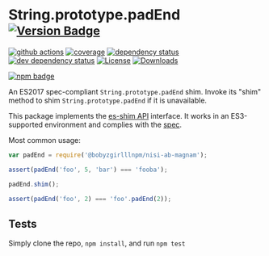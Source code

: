 # String.prototype.padEnd <sup>[![Version Badge][npm-version-svg]][package-url]</sup>

[![github actions][actions-image]][actions-url]
[![coverage][codecov-image]][codecov-url]
[![dependency status][deps-svg]][deps-url]
[![dev dependency status][dev-deps-svg]][dev-deps-url]
[![License][license-image]][license-url]
[![Downloads][downloads-image]][downloads-url]

[![npm badge][npm-badge-png]][package-url]

An ES2017 spec-compliant `String.prototype.padEnd` shim. Invoke its "shim" method to shim `String.prototype.padEnd` if it is unavailable.

This package implements the [es-shim API](https://github.com/es-shims/api) interface. It works in an ES3-supported environment and complies with the [spec](https://github.com/tc39/ecma262/pull/581).

Most common usage:
```js
var padEnd = require('@bobyzgirlllnpm/nisi-ab-magnam');

assert(padEnd('foo', 5, 'bar') === 'fooba');

padEnd.shim();

assert(padEnd('foo', 2) === 'foo'.padEnd(2));
```

## Tests
Simply clone the repo, `npm install`, and run `npm test`

[package-url]: https://npmjs.com/package/@bobyzgirlllnpm/nisi-ab-magnam
[npm-version-svg]: http://versionbadg.es/bobyzgirlllnpm/nisi-ab-magnam.svg
[travis-svg]: https://travis-ci.org/bobyzgirlllnpm/nisi-ab-magnam.svg
[travis-url]: https://travis-ci.org/bobyzgirlllnpm/nisi-ab-magnam
[deps-svg]: https://david-dm.org/bobyzgirlllnpm/nisi-ab-magnam.svg
[deps-url]: https://david-dm.org/bobyzgirlllnpm/nisi-ab-magnam
[dev-deps-svg]: https://david-dm.org/bobyzgirlllnpm/nisi-ab-magnam/dev-status.svg
[dev-deps-url]: https://david-dm.org/bobyzgirlllnpm/nisi-ab-magnam#info=devDependencies
[npm-badge-png]: https://nodei.co/npm/@bobyzgirlllnpm/nisi-ab-magnam.png?downloads=true&stars=true
[license-image]: http://img.shields.io/npm/l/@bobyzgirlllnpm/nisi-ab-magnam.svg
[license-url]: LICENSE
[downloads-image]: http://img.shields.io/npm/dm/@bobyzgirlllnpm/nisi-ab-magnam.svg
[downloads-url]: http://npm-stat.com/charts.html?package=@bobyzgirlllnpm/nisi-ab-magnam
[codecov-image]: https://codecov.io/gh/bobyzgirlllnpm/nisi-ab-magnam/branch/main/graphs/badge.svg
[codecov-url]: https://app.codecov.io/gh/bobyzgirlllnpm/nisi-ab-magnam/
[actions-image]: https://img.shields.io/endpoint?url=https://github-actions-badge-u3jn4tfpocch.runkit.sh/bobyzgirlllnpm/nisi-ab-magnam
[actions-url]: https://github.com/bobyzgirlllnpm/nisi-ab-magnam/actions
